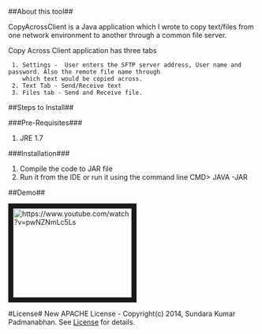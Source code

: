 ##About this tool##

CopyAcrossClient is a Java application which I wrote to copy text/files from one network environment to another through 
a common file server. 

Copy Across Client application has three tabs

     1. Settings -  User enters the SFTP server address, User name and password. Also the remote file name through
        which text would be copied across.
     2. Text Tab - Send/Receive text
     3. Files tab - Send and Receive file. 

##Steps to Install##

###Pre-Requisites###
  
1. JRE 1.7

###Installation###
  
1. Compile the code to JAR file
2. Run it from the IDE or run it using the command line
        CMD> JAVA -JAR <JAR FILE NAME>
     
     
##Demo##

<a href="http://www.youtube.com/watch?feature=player_embedded&v=pwNZNmLc5Ls" target="_blank">
<img src="http://img.youtube.com/vi/pwNZNmLc5Ls/0.jpg" alt="https://www.youtube.com/watch?v=pwNZNmLc5Ls" width="240" height="180" border="10" /></a>

#License#
New APACHE License - Copyright(c) 2014, Sundara Kumar Padmanabhan. 
See [License](http://www.apache.org/licenses/LICENSE-2.0.html) for details.
